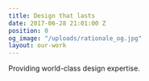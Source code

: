 ```yaml
---
title: Design that lasts
date: 2017-06-28 21:01:00 Z
position: 0
og_image: "/uploads/rationale_og.jpg"
layout: our-work
---
```


Providing world-class design expertise. 